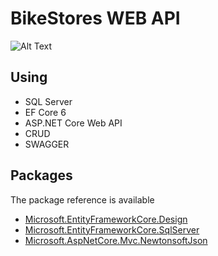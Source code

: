 # BikeStores WEB API

![Alt Text](https://github.com/alkaren/EF-CORE-6-ASP.NET-Core-Web-API/blob/main/example.png)



## Using
- SQL Server
- EF Core 6
- ASP.NET Core Web API
- CRUD
- SWAGGER

## Packages
The package reference is available
<ul>
  <li><a href="https://www.nuget.org/packages/Microsoft.EntityFrameworkCore.Design/">Microsoft.EntityFrameworkCore.Design</a></li>
  <li><a href="https://www.nuget.org/packages/Microsoft.EntityFrameworkCore.SqlServer/">Microsoft.EntityFrameworkCore.SqlServer</a></li>
  <li><a href="https://www.nuget.org/packages/Microsoft.AspNetCore.Mvc.NewtonsoftJson/">Microsoft.AspNetCore.Mvc.NewtonsoftJson</a></li>
</ul>
